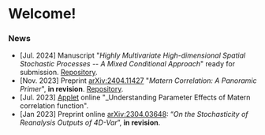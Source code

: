 # Welcome! 

### News
- [Jul. 2024] Manuscript "_Highly Multivariate High-dimensional Spatial Stochastic Processes -- A Mixed Conditional Approach_" ready for submission. [Repository](https://github.com/xc308/HMHD_Sp).
-  [Nov. 2023] Preprint [arXiv:2404.11427](https://arxiv.org/abs/2404.11427) "_Matern Correlation: A Panoramic Primer_", **in revision**. [Repository](https://github.com/xc308/Exploration_of_Matern).
-  [Jul. 2023] [Applet](https://xiaoqingchen.shinyapps.io/Matern_Tutorial/) online "_Understanding Parameter Effects of Matern correlation function".
-  [Jan 2023] Preprint online [arXiv:2304.03648](https://arxiv.org/abs/2304.03648#:~:text=This%20work%20is%20motivated%20by,information%20on%20a%20global%20scale.):  “_On the Stochasticity of Reanalysis Outputs of 4D-Var_”, **in revision**.


